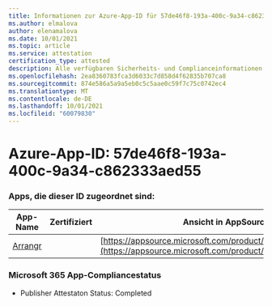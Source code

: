 ```yaml
---
title: Informationen zur Azure-App-ID für 57de46f8-193a-400c-9a34-c862333aed55
ms.author: elmalova
author: elenamalova
ms.date: 10/01/2021
ms.topic: article
ms.service: attestation
certification_type: attested
description: Alle verfügbaren Sicherheits- und Complianceinformationen für 57de46f8-193a-400c-9a34-c862333aed55.
ms.openlocfilehash: 2ea8360783fca3d6033c7d858d4f62835b707ca8
ms.sourcegitcommit: 874e586a5a9a5eb0c5c5aae0c59f7c75c0742ec4
ms.translationtype: MT
ms.contentlocale: de-DE
ms.lasthandoff: 10/01/2021
ms.locfileid: "60079830"
---
```

# <a name="azure-app-id-57de46f8-193a-400c-9a34-c862333aed55"></a>Azure-App-ID: 57de46f8-193a-400c-9a34-c862333aed55


### <a name="apps-associated-with-this-id"></a>Apps, die dieser ID zugeordnet sind:
| **App-Name** | **Zertifiziert** | **Ansicht in AppSource** |
|--------------|---------------|-----------------------|
| [Arrangr](https://docs.microsoft.com/microsoft-365-app-certification/forward/WA200002975) |  | [https://appsource.microsoft.com/product/office/WA200002975](https://appsource.microsoft.com/product/office/WA200002975) |

### <a name="microsoft-365-app-compliance-status"></a>Microsoft 365 App-Compliancestatus
- Publisher Attestaton Status: Completed
